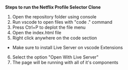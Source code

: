 **Steps to run the Netflix Profile Selector Clone**
1. Open the repository folder using console
2. Run vscode to open files with "code ." command
3. Press Ctrl+P to deplot the file menu
4. Open the index.html file
5. Right click anywhere on the code section
 - Make sure to install Live Server on vscode Extensions
6. Select the option "Open With Live Server"
7. The page will be running with all of it's components
